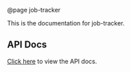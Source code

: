 @page job-tracker

This is the documentation for job-tracker.

## API Docs

[Click here](./api) to view the API docs.
